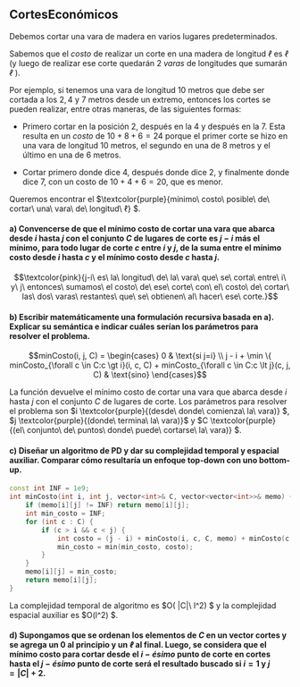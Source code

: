 CortesEconómicos
---

Debemos cortar una vara de madera en varios lugares predeterminados. 

Sabemos que el $costo$ de realizar un corte en una madera de longitud $ℓ$ es $ℓ$ (y luego de realizar ese corte quedarán $2$ $varas$ de longitudes que sumarán $ℓ$ ). 

Por ejemplo, si tenemos una vara de longitud $10$ metros que debe ser cortada a los $2, 4$ y $7$ metros desde un extremo, entonces los cortes se pueden realizar, entre otras maneras, de las siguientes formas:

* Primero cortar en la posición $2$, después en la $4$ y después en la $7$. Esta resulta en un $costo$ de $10 + 8 + 6 = 24$ porque el primer corte se hizo en una vara de longitud $10$ metros, el segundo en una de $8$ metros y el último en una de $6$ metros.

* Cortar primero donde dice $4$, después donde dice $2$, y finalmente donde dice $7$, con un costo de $10 + 4 + 6 = 20$, que es menor.

Queremos encontrar el $\textcolor{purple}{mínimo\ costo\ posible\ de\ cortar\ una\ vara\ de\ longitud\ ℓ} $.

#### a) Convencerse de que el mínimo costo de cortar una vara que abarca desde $i$ hasta $j$ con el conjunto $C$ de lugares de corte es $j − i$ más el mínimo, para todo lugar de corte $c$ entre $i$ y $j$, de la suma entre el mínimo costo desde $i$ hasta $c$ y el mínimo costo desde $c$ hasta $j$.

```math
\textcolor{pink}{j-i\ es\ la\ longitud\ de\ la\ vara\ que\ se\ corta\ entre\ i\ y\ j\ entonces\ sumamos\ el costo\ de\ ese\ corte\ con\ el\ costo\ de\ cortar\ las\ dos\ varas\ restantes\ que\ se\ obtienen\ al\ hacer\ ese\ corte.}
```

#### b) Escribir matemáticamente una formulación recursiva basada en a). Explicar su semántica e indicar cuáles serían los parámetros para resolver el problema.

```math
minCosto(i, j, C) = \begin{cases} 0 & \text{si j=i} \\ j - i + \min \{ minCosto_{\forall c \in C:c \gt i}(i, c, C) + minCosto_{\forall c \in C:c \lt j}(c, j, C) & \text{sino} \end{cases}
```
La función devuelve el mínimo costo de cortar una vara que abarca desde $i$ hasta $j$ con el conjunto $C$ de lugares de corte. Los parámetros para resolver el problema son $i \textcolor{purple}{(desde\ donde\ comienza\ la\ vara)} $, $j \textcolor{purple}{(donde\ termina\ la\ vara)}$ y $C \textcolor{purple}{(el\ conjunto\ de\ puntos\ donde\ puede\ cortarse\ la\ vara)} $.

#### c) Diseñar un algoritmo de PD y dar su complejidad temporal y espacial auxiliar. Comparar cómo resultaría un enfoque top-down con uno bottom-up.

```C++
const int INF = 1e9;
int minCosto(int i, int j, vector<int>& C, vector<vector<int>>& memo) {
    if (memo[i][j] != INF) return memo[i][j];
    int min_costo = INF;
    for (int c : C) {
        if (c > i && c < j) {
            int costo = (j - i) + minCosto(i, c, C, memo) + minCosto(c, j, C, memo);
            min_costo = min(min_costo, costo);
        }
    }
    memo[i][j] = min_costo;
    return memo[i][j];
}
```

La complejidad temporal de algoritmo es $O( |C|\ l^2) $ y la complejidad espacial auxiliar es $O(l^2) $.

#### d) Supongamos que se ordenan los elementos de $C$ en un vector cortes y se agrega un $0$ al principio y un $ℓ$ al final. Luego, se considera que el mínimo costo para cortar desde el $i-ésimo$ punto de corte en cortes hasta el $j-ésimo$ punto de corte será el resultado buscado si $i = 1$ y $j = |C| + 2$.